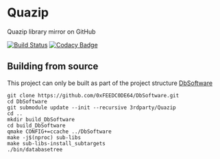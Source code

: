 # Quazip
Quazip library mirror on GitHub

[![Build Status](https://travis-ci.org/0xFEEDC0DE64/Quazip.svg?branch=master)](https://travis-ci.org/0xFEEDC0DE64/Quazip) [![Codacy Badge](https://api.codacy.com/project/badge/Grade/93eb4adf57874f3bbe883c3342e1f230)](https://www.codacy.com/app/0xFEEDC0DE64/Quazip?utm_source=github.com&amp;utm_medium=referral&amp;utm_content=0xFEEDC0DE64/Quazip&amp;utm_campaign=Badge_Grade)

## Building from source
This project can only be built as part of the project structure [DbSoftware](https://github.com/0xFEEDC0DE64/DbSoftware)

```Shell
git clone https://github.com/0xFEEDC0DE64/DbSoftware.git
cd DbSoftware
git submodule update --init --recursive 3rdparty/Quazip
cd ..
mkdir build_DbSoftware
cd build_DbSoftware
qmake CONFIG+=ccache ../DbSoftware
make -j$(nproc) sub-libs
make sub-libs-install_subtargets
./bin/databasetree
```
